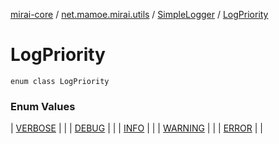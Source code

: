 [mirai-core](../../../index.md) / [net.mamoe.mirai.utils](../../index.md) / [SimpleLogger](../index.md) / [LogPriority](./index.md)

# LogPriority

`enum class LogPriority`

### Enum Values

| [VERBOSE](-v-e-r-b-o-s-e.md) |  |
| [DEBUG](-d-e-b-u-g.md) |  |
| [INFO](-i-n-f-o.md) |  |
| [WARNING](-w-a-r-n-i-n-g.md) |  |
| [ERROR](-e-r-r-o-r.md) |  |

